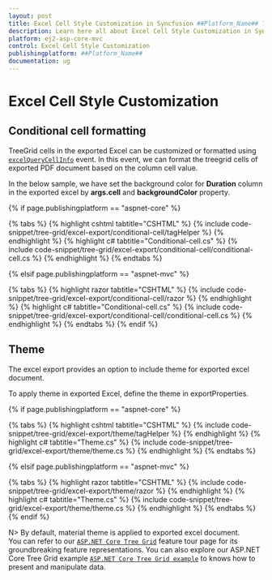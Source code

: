 ```yaml
---
layout: post
title: Excel Cell Style Customization in Syncfusion ##Platform_Name## Tree Grid Component
description: Learn here all about Excel Cell Style Customization in Syncfusion ##Platform_Name## Tree Grid component of Syncfusion Essential JS 2 and more.
platform: ej2-asp-core-mvc
control: Excel Cell Style Customization
publishingplatform: ##Platform_Name##
documentation: ug
---
```



# Excel Cell Style Customization

## Conditional cell formatting

TreeGrid cells in the exported Excel can be customized or formatted using [`excelQueryCellInfo`](https://help.syncfusion.com/cr/cref_files/aspnetcore-js2/Syncfusion.EJ2~Syncfusion.EJ2.TreeGrid.TreeGrid~ExcelQueryCellInfo.html) event. In this event, we can format the treegrid cells of exported PDF document based on the column cell value.

In the below sample, we have set the background color for **Duration** column in the exported excel by **args.cell** and **backgroundColor** property.

{% if page.publishingplatform == "aspnet-core" %}

{% tabs %}
{% highlight cshtml tabtitle="CSHTML" %}
{% include code-snippet/tree-grid/excel-export/conditional-cell/tagHelper %}
{% endhighlight %}
{% highlight c# tabtitle="Conditional-cell.cs" %}
{% include code-snippet/tree-grid/excel-export/conditional-cell/conditional-cell.cs %}
{% endhighlight %}
{% endtabs %}

{% elsif page.publishingplatform == "aspnet-mvc" %}

{% tabs %}
{% highlight razor tabtitle="CSHTML" %}
{% include code-snippet/tree-grid/excel-export/conditional-cell/razor %}
{% endhighlight %}
{% highlight c# tabtitle="Conditional-cell.cs" %}
{% include code-snippet/tree-grid/excel-export/conditional-cell/conditional-cell.cs %}
{% endhighlight %}
{% endtabs %}
{% endif %}



## Theme

The excel export provides an option to include theme for exported excel document.

To apply theme in exported Excel, define the theme in exportProperties.

{% if page.publishingplatform == "aspnet-core" %}

{% tabs %}
{% highlight cshtml tabtitle="CSHTML" %}
{% include code-snippet/tree-grid/excel-export/theme/tagHelper %}
{% endhighlight %}
{% highlight c# tabtitle="Theme.cs" %}
{% include code-snippet/tree-grid/excel-export/theme/theme.cs %}
{% endhighlight %}
{% endtabs %}

{% elsif page.publishingplatform == "aspnet-mvc" %}

{% tabs %}
{% highlight razor tabtitle="CSHTML" %}
{% include code-snippet/tree-grid/excel-export/theme/razor %}
{% endhighlight %}
{% highlight c# tabtitle="Theme.cs" %}
{% include code-snippet/tree-grid/excel-export/theme/theme.cs %}
{% endhighlight %}
{% endtabs %}
{% endif %}



N> By default, material theme is applied to exported excel document.
<br/> You can refer to our  [`ASP.NET Core Tree Grid`](https://www.syncfusion.com/aspnet-core-ui-controls/tree-grid) feature tour page for its groundbreaking feature representations. You can also explore our ASP.NET Core Tree Grid example [`ASP.NET Core Tree Grid example`](https://ej2.syncfusion.com/aspnetcore/TreeGrid/Overview#/material) to knows how to present and manipulate data.